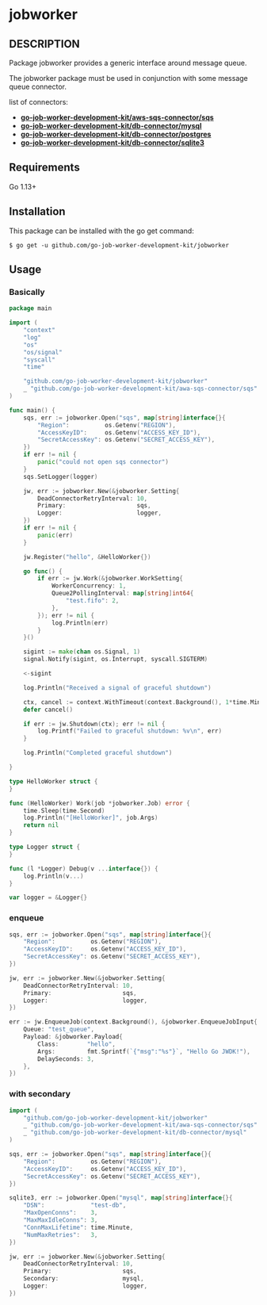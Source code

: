 # jobworker

## DESCRIPTION

Package jobworker provides a generic interface around message queue.

The jobworker package must be used in conjunction with some message queue connector.

list of connectors:

- [__go-job-worker-development-kit/aws-sqs-connector/sqs__](https://github.com/go-job-worker-development-kit/aws-sqs-connector/)
- [__go-job-worker-development-kit/db-connector/mysql__](https://github.com/go-job-worker-development-kit/db-connector/)
- [__go-job-worker-development-kit/db-connector/postgres__](https://github.com/go-job-worker-development-kit/db-connector/)
- [__go-job-worker-development-kit/db-connector/sqlite3__](https://github.com/go-job-worker-development-kit/db-connector/)

## Requirements

Go 1.13+

## Installation

This package can be installed with the go get command:

```
$ go get -u github.com/go-job-worker-development-kit/jobworker
```

## Usage

### Basically

```go
package main

import (
	"context"
	"log"
	"os"
	"os/signal"
	"syscall"
	"time"

	"github.com/go-job-worker-development-kit/jobworker"
	_ "github.com/go-job-worker-development-kit/awa-sqs-connector/sqs"
)

func main() {
	sqs, err := jobworker.Open("sqs", map[string]interface{}{
		"Region":          os.Getenv("REGION"),
		"AccessKeyID":     os.Getenv("ACCESS_KEY_ID"),
		"SecretAccessKey": os.Getenv("SECRET_ACCESS_KEY"),
	})
	if err != nil {
		panic("could not open sqs connector")
	}
	sqs.SetLogger(logger)

	jw, err := jobworker.New(&jobworker.Setting{
		DeadConnectorRetryInterval: 10,
		Primary:                    sqs,
		Logger:                     logger,
	})
	if err != nil {
		panic(err)
	}

	jw.Register("hello", &HelloWorker{})

	go func() {
		if err := jw.Work(&jobworker.WorkSetting{
			WorkerConcurrency: 1,
			Queue2PollingInterval: map[string]int64{
				"test.fifo": 2,
			},
		}); err != nil {
			log.Println(err)
		}
	}()

	sigint := make(chan os.Signal, 1)
	signal.Notify(sigint, os.Interrupt, syscall.SIGTERM)

	<-sigint

	log.Println("Received a signal of graceful shutdown")

	ctx, cancel := context.WithTimeout(context.Background(), 1*time.Minute)
	defer cancel()

	if err := jw.Shutdown(ctx); err != nil {
		log.Printf("Failed to graceful shutdown: %v\n", err)
	}

	log.Println("Completed graceful shutdown")

}

type HelloWorker struct {
}

func (HelloWorker) Work(job *jobworker.Job) error {
	time.Sleep(time.Second)
	log.Println("[HelloWorker]", job.Args)
	return nil
}

type Logger struct {
}

func (l *Logger) Debug(v ...interface{}) {
	log.Println(v...)
}

var logger = &Logger{}
```

### enqueue

```go
sqs, err := jobworker.Open("sqs", map[string]interface{}{
    "Region":          os.Getenv("REGION"),
    "AccessKeyID":     os.Getenv("ACCESS_KEY_ID"),
    "SecretAccessKey": os.Getenv("SECRET_ACCESS_KEY"),
})

jw, err := jobworker.New(&jobworker.Setting{
    DeadConnectorRetryInterval: 10,
    Primary:                    sqs,
    Logger:                     logger,
})

err := jw.EnqueueJob(context.Background(), &jobworker.EnqueueJobInput{
    Queue: "test_queue",
    Payload: &jobworker.Payload{
        Class:        "hello",
        Args:         fmt.Sprintf(`{"msg":"%s"}`, "Hello Go JWDK!"),
        DelaySeconds: 3,
    },
})
```

### with secondary

```go
import (
    "github.com/go-job-worker-development-kit/jobworker"
    _ "github.com/go-job-worker-development-kit/awa-sqs-connector/sqs"
    _ "github.com/go-job-worker-development-kit/db-connector/mysql"
)

sqs, err := jobworker.Open("sqs", map[string]interface{}{
    "Region":          os.Getenv("REGION"),
    "AccessKeyID":     os.Getenv("ACCESS_KEY_ID"),
    "SecretAccessKey": os.Getenv("SECRET_ACCESS_KEY"),
})

sqlite3, err := jobworker.Open("mysql", map[string]interface{}{
    "DSN":             "test-db",
    "MaxOpenConns":    3,
    "MaxMaxIdleConns": 3,
    "ConnMaxLifetime": time.Minute,
    "NumMaxRetries":   3,
})

jw, err := jobworker.New(&jobworker.Setting{
    DeadConnectorRetryInterval: 10,
    Primary:                    sqs,
    Secondary:                  mysql,
    Logger:                     logger,
})
```